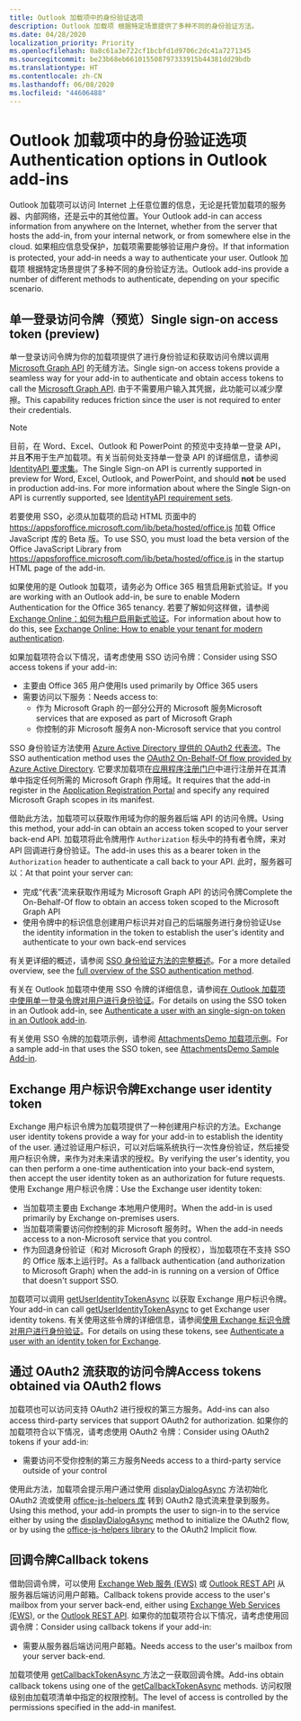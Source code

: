 ```yaml
---
title: Outlook 加载项中的身份验证选项
description: Outlook 加载项 根据特定场景提供了多种不同的身份验证方法。
ms.date: 04/28/2020
localization_priority: Priority
ms.openlocfilehash: 0a8c61a3e722cf1bcbfd1d9706c2dc41a7271345
ms.sourcegitcommit: be23b68eb661015508797333915b44381dd29bdb
ms.translationtype: HT
ms.contentlocale: zh-CN
ms.lasthandoff: 06/08/2020
ms.locfileid: "44606488"
---
```

# <a name="authentication-options-in-outlook-add-ins"></a><span data-ttu-id="a5b23-103">Outlook 加载项中的身份验证选项</span><span class="sxs-lookup"><span data-stu-id="a5b23-103">Authentication options in Outlook add-ins</span></span>

<span data-ttu-id="a5b23-104">Outlook 加载项可以访问 Internet 上任意位置的信息，无论是托管加载项的服务器、内部网络，还是云中的其他位置。</span><span class="sxs-lookup"><span data-stu-id="a5b23-104">Your Outlook add-in can access information from anywhere on the Internet, whether from the server that hosts the add-in, from your internal network, or from somewhere else in the cloud.</span></span> <span data-ttu-id="a5b23-105">如果相应信息受保护，加载项需要能够验证用户身份。</span><span class="sxs-lookup"><span data-stu-id="a5b23-105">If that information is protected, your add-in needs a way to authenticate your user.</span></span> <span data-ttu-id="a5b23-106">Outlook 加载项 根据特定场景提供了多种不同的身份验证方法。</span><span class="sxs-lookup"><span data-stu-id="a5b23-106">Outlook add-ins provide a number of different methods to authenticate, depending on your specific scenario.</span></span>

## <a name="single-sign-on-access-token-preview"></a><span data-ttu-id="a5b23-107">单一登录访问令牌（预览）</span><span class="sxs-lookup"><span data-stu-id="a5b23-107">Single sign-on access token (preview)</span></span>

<span data-ttu-id="a5b23-108">单一登录访问令牌为你的加载项提供了进行身份验证和获取访问令牌以调用 [Microsoft Graph API](/graph/overview) 的无缝方法。</span><span class="sxs-lookup"><span data-stu-id="a5b23-108">Single sign-on access tokens provide a seamless way for your add-in to authenticate and obtain access tokens to call the [Microsoft Graph API](/graph/overview).</span></span> <span data-ttu-id="a5b23-109">由于不需要用户输入其凭据，此功能可以减少摩擦。</span><span class="sxs-lookup"><span data-stu-id="a5b23-109">This capability reduces friction since the user is not required to enter their credentials.</span></span>

> [!NOTE]
> <span data-ttu-id="a5b23-110">目前，在 Word、Excel、Outlook 和 PowerPoint 的预览中支持单一登录 API，并且**不**用于生产加载项。有关当前何处支持单一登录 API 的详细信息，请参阅[IdentityAPI 要求集](../reference/requirement-sets/identity-api-requirement-sets.md)。</span><span class="sxs-lookup"><span data-stu-id="a5b23-110">The Single Sign-on API is currently supported in preview for Word, Excel, Outlook, and PowerPoint, and should **not** be used in production add-ins. For more information about where the Single Sign-on API is currently supported, see [IdentityAPI requirement sets](../reference/requirement-sets/identity-api-requirement-sets.md).</span></span>
>
> <span data-ttu-id="a5b23-111">若要使用 SSO，必须从加载项的启动 HTML 页面中的 https://appsforoffice.microsoft.com/lib/beta/hosted/office.js 加载 Office JavaScript 库的 Beta 版。</span><span class="sxs-lookup"><span data-stu-id="a5b23-111">To use SSO, you must load the beta version of the Office JavaScript Library from https://appsforoffice.microsoft.com/lib/beta/hosted/office.js in the startup HTML page of the add-in.</span></span>
>
> <span data-ttu-id="a5b23-112">如果使用的是 Outlook 加载项，请务必为 Office 365 租赁启用新式验证。</span><span class="sxs-lookup"><span data-stu-id="a5b23-112">If you are working with an Outlook add-in, be sure to enable Modern Authentication for the Office 365 tenancy.</span></span> <span data-ttu-id="a5b23-113">若要了解如何这样做，请参阅 [Exchange Online：如何为租户启用新式验证](https://social.technet.microsoft.com/wiki/contents/articles/32711.exchange-online-how-to-enable-your-tenant-for-modern-authentication.aspx)。</span><span class="sxs-lookup"><span data-stu-id="a5b23-113">For information about how to do this, see [Exchange Online: How to enable your tenant for modern authentication](https://social.technet.microsoft.com/wiki/contents/articles/32711.exchange-online-how-to-enable-your-tenant-for-modern-authentication.aspx).</span></span>

<span data-ttu-id="a5b23-114">如果加载项符合以下情况，请考虑使用 SSO 访问令牌：</span><span class="sxs-lookup"><span data-stu-id="a5b23-114">Consider using SSO access tokens if your add-in:</span></span>

- <span data-ttu-id="a5b23-115">主要由 Office 365 用户使用</span><span class="sxs-lookup"><span data-stu-id="a5b23-115">Is used primarily by Office 365 users</span></span>
- <span data-ttu-id="a5b23-116">需要访问以下服务：</span><span class="sxs-lookup"><span data-stu-id="a5b23-116">Needs access to:</span></span>
  - <span data-ttu-id="a5b23-117">作为 Microsoft Graph 的一部分公开的 Microsoft 服务</span><span class="sxs-lookup"><span data-stu-id="a5b23-117">Microsoft services that are exposed as part of Microsoft Graph</span></span>
  - <span data-ttu-id="a5b23-118">你控制的非 Microsoft 服务</span><span class="sxs-lookup"><span data-stu-id="a5b23-118">A non-Microsoft service that you control</span></span>

<span data-ttu-id="a5b23-119">SSO 身份验证方法使用 [Azure Active Directory 提供的 OAuth2 代表流](/azure/active-directory/develop/active-directory-v2-protocols-oauth-on-behalf-of)。</span><span class="sxs-lookup"><span data-stu-id="a5b23-119">The SSO authentication method uses the [OAuth2 On-Behalf-Of flow provided by Azure Active Directory](/azure/active-directory/develop/active-directory-v2-protocols-oauth-on-behalf-of).</span></span> <span data-ttu-id="a5b23-120">它要求加载项在[应用程序注册门户](https://apps.dev.microsoft.com/)中进行注册并在其清单中指定任何所需的 Microsoft Graph 作用域。</span><span class="sxs-lookup"><span data-stu-id="a5b23-120">It requires that the add-in register in the [Application Registration Portal](https://apps.dev.microsoft.com/) and specify any required Microsoft Graph scopes in its manifest.</span></span>

<span data-ttu-id="a5b23-121">借助此方法，加载项可以获取作用域为你的服务器后端 API 的访问令牌。</span><span class="sxs-lookup"><span data-stu-id="a5b23-121">Using this method, your add-in can obtain an access token scoped to your server back-end API.</span></span> <span data-ttu-id="a5b23-122">加载项将此令牌用作 `Authorization` 标头中的持有者令牌，来对 API 回调进行身份验证。</span><span class="sxs-lookup"><span data-stu-id="a5b23-122">The add-in uses this as a bearer token in the `Authorization` header to authenticate a call back to your API.</span></span> <span data-ttu-id="a5b23-123">此时，服务器可以：</span><span class="sxs-lookup"><span data-stu-id="a5b23-123">At that point your server can:</span></span>

- <span data-ttu-id="a5b23-124">完成“代表”流来获取作用域为 Microsoft Graph API 的访问令牌</span><span class="sxs-lookup"><span data-stu-id="a5b23-124">Complete the On-Behalf-Of flow to obtain an access token scoped to the Microsoft Graph API</span></span>
- <span data-ttu-id="a5b23-125">使用令牌中的标识信息创建用户标识并对自己的后端服务进行身份验证</span><span class="sxs-lookup"><span data-stu-id="a5b23-125">Use the identity information in the token to establish the user's identity and authenticate to your own back-end services</span></span>

<span data-ttu-id="a5b23-126">有关更详细的概述，请参阅 [SSO 身份验证方法的完整概述](../develop/sso-in-office-add-ins.md)。</span><span class="sxs-lookup"><span data-stu-id="a5b23-126">For a more detailed overview, see the [full overview of the SSO authentication method](../develop/sso-in-office-add-ins.md).</span></span>

<span data-ttu-id="a5b23-127">有关在 Outlook 加载项中使用 SSO 令牌的详细信息，请参阅[在 Outlook 加载项中使用单一登录令牌对用户进行身份验证](authenticate-a-user-with-an-sso-token.md)。</span><span class="sxs-lookup"><span data-stu-id="a5b23-127">For details on using the SSO token in an Outlook add-in, see [Authenticate a user with an single-sign-on token in an Outlook add-in](authenticate-a-user-with-an-sso-token.md).</span></span>

<span data-ttu-id="a5b23-128">有关使用 SSO 令牌的加载项示例，请参阅 [AttachmentsDemo 加载项示例](https://github.com/OfficeDev/outlook-add-in-attachments-demo)。</span><span class="sxs-lookup"><span data-stu-id="a5b23-128">For a sample add-in that uses the SSO token, see [AttachmentsDemo Sample Add-in](https://github.com/OfficeDev/outlook-add-in-attachments-demo).</span></span>

## <a name="exchange-user-identity-token"></a><span data-ttu-id="a5b23-129">Exchange 用户标识令牌</span><span class="sxs-lookup"><span data-stu-id="a5b23-129">Exchange user identity token</span></span>

<span data-ttu-id="a5b23-130">Exchange 用户标识令牌为加载项提供了一种创建用户标识的方法。</span><span class="sxs-lookup"><span data-stu-id="a5b23-130">Exchange user identity tokens provide a way for your add-in to establish the identity of the user.</span></span> <span data-ttu-id="a5b23-131">通过验证用户标识，可以对后端系统执行一次性身份验证，然后接受用户标识令牌，来作为对未来请求的授权。</span><span class="sxs-lookup"><span data-stu-id="a5b23-131">By verifying the user's identity, you can then perform a one-time authentication into your back-end system, then accept the user identity token as an authorization for future requests.</span></span> <span data-ttu-id="a5b23-132">使用 Exchange 用户标识令牌：</span><span class="sxs-lookup"><span data-stu-id="a5b23-132">Use the Exchange user identity token:</span></span>

- <span data-ttu-id="a5b23-133">当加载项主要由 Exchange 本地用户使用时。</span><span class="sxs-lookup"><span data-stu-id="a5b23-133">When the add-in is used primarily by Exchange on-premises users.</span></span>
- <span data-ttu-id="a5b23-134">当加载项需要访问你控制的非 Microsoft 服务时。</span><span class="sxs-lookup"><span data-stu-id="a5b23-134">When the add-in needs access to a non-Microsoft service that you control.</span></span>
- <span data-ttu-id="a5b23-135">作为回退身份验证（和对 Microsoft Graph 的授权），当加载项在不支持 SSO 的 Office 版本上运行时。</span><span class="sxs-lookup"><span data-stu-id="a5b23-135">As a fallback authentication (and authorization to Microsoft Graph) when the add-in is running on a version of Office that doesn't support SSO.</span></span>

<span data-ttu-id="a5b23-136">加载项可以调用 [getUserIdentityTokenAsync](/javascript/api/outlook/office.mailbox#getuseridentitytokenasync-callback--usercontext-) 以获取 Exchange 用户标识令牌。</span><span class="sxs-lookup"><span data-stu-id="a5b23-136">Your add-in can call [getUserIdentityTokenAsync](/javascript/api/outlook/office.mailbox#getuseridentitytokenasync-callback--usercontext-) to get Exchange user identity tokens.</span></span> <span data-ttu-id="a5b23-137">有关使用这些令牌的详细信息，请参阅[使用 Exchange 标识令牌对用户进行身份验证](authenticate-a-user-with-an-identity-token.md)。</span><span class="sxs-lookup"><span data-stu-id="a5b23-137">For details on using these tokens, see [Authenticate a user with an identity token for Exchange](authenticate-a-user-with-an-identity-token.md).</span></span>

## <a name="access-tokens-obtained-via-oauth2-flows"></a><span data-ttu-id="a5b23-138">通过 OAuth2 流获取的访问令牌</span><span class="sxs-lookup"><span data-stu-id="a5b23-138">Access tokens obtained via OAuth2 flows</span></span>

<span data-ttu-id="a5b23-139">加载项也可以访问支持 OAuth2 进行授权的第三方服务。</span><span class="sxs-lookup"><span data-stu-id="a5b23-139">Add-ins can also access third-party services that support OAuth2 for authorization.</span></span> <span data-ttu-id="a5b23-140">如果你的加载项符合以下情况，请考虑使用 OAuth2 令牌：</span><span class="sxs-lookup"><span data-stu-id="a5b23-140">Consider using OAuth2 tokens if your add-in:</span></span>

- <span data-ttu-id="a5b23-141">需要访问不受你控制的第三方服务</span><span class="sxs-lookup"><span data-stu-id="a5b23-141">Needs access to a third-party service outside of your control</span></span>

<span data-ttu-id="a5b23-142">使用此方法，加载项会提示用户通过使用 [displayDialogAsync](/javascript/api/office/office.ui#displaydialogasync-startaddress--options--callback-) 方法初始化 OAuth2 流或使用 [office-js-helpers 库](https://github.com/OfficeDev/office-js-helpers) 转到 OAuth2 隐式流来登录到服务。</span><span class="sxs-lookup"><span data-stu-id="a5b23-142">Using this method, your add-in prompts the user to sign-in to the service either by using the [displayDialogAsync](/javascript/api/office/office.ui#displaydialogasync-startaddress--options--callback-) method to initialize the OAuth2 flow, or by using the [office-js-helpers library](https://github.com/OfficeDev/office-js-helpers) to the OAuth2 Implicit flow.</span></span>

## <a name="callback-tokens"></a><span data-ttu-id="a5b23-143">回调令牌</span><span class="sxs-lookup"><span data-stu-id="a5b23-143">Callback tokens</span></span>

<span data-ttu-id="a5b23-144">借助回调令牌，可以使用 [Exchange Web 服务 (EWS)](/exchange/client-developer/exchange-web-services/explore-the-ews-managed-api-ews-and-web-services-in-exchange) 或 [Outlook REST API](/previous-versions/office/office-365-api/api/version-2.0/use-outlook-rest-api) 从服务器后端访问用户邮箱。</span><span class="sxs-lookup"><span data-stu-id="a5b23-144">Callback tokens provide access to the user's mailbox from your server back-end, either using [Exchange Web Services (EWS)](/exchange/client-developer/exchange-web-services/explore-the-ews-managed-api-ews-and-web-services-in-exchange), or the [Outlook REST API](/previous-versions/office/office-365-api/api/version-2.0/use-outlook-rest-api).</span></span> <span data-ttu-id="a5b23-145">如果你的加载项符合以下情况，请考虑使用回调令牌：</span><span class="sxs-lookup"><span data-stu-id="a5b23-145">Consider using callback tokens if your add-in:</span></span>

- <span data-ttu-id="a5b23-146">需要从服务器后端访问用户邮箱。</span><span class="sxs-lookup"><span data-stu-id="a5b23-146">Needs access to the user's mailbox from your server back-end.</span></span>

<span data-ttu-id="a5b23-147">加载项使用 [getCallbackTokenAsync ](../reference/objectmodel/preview-requirement-set/office.context.mailbox.md#methods)方法之一获取回调令牌。</span><span class="sxs-lookup"><span data-stu-id="a5b23-147">Add-ins obtain callback tokens using one of the [getCallbackTokenAsync](../reference/objectmodel/preview-requirement-set/office.context.mailbox.md#methods) methods.</span></span> <span data-ttu-id="a5b23-148">访问权限级别由加载项清单中指定的权限控制。</span><span class="sxs-lookup"><span data-stu-id="a5b23-148">The level of access is controlled by the permissions specified in the add-in manifest.</span></span>
